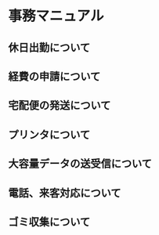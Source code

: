 # 事務マニュアル
## 休日出勤について
## 経費の申請について
## 宅配便の発送について
## プリンタについて
## 大容量データの送受信について
## 電話、来客対応について
## ゴミ収集について